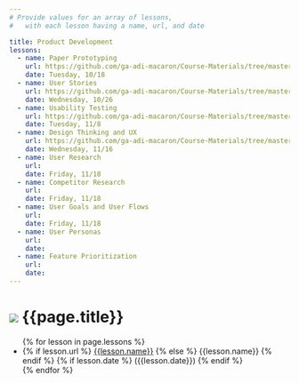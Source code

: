 ```yaml
---
# Provide values for an array of lessons,
#   with each lesson having a name, url, and date

title: Product Development
lessons:
  - name: Paper Prototyping
    url: https://github.com/ga-adi-macaron/Course-Materials/tree/master/lessons/product-development/paper-prototyping
    date: Tuesday, 10/18
  - name: User Stories
    url: https://github.com/ga-adi-macaron/Course-Materials/tree/master/lessons/testing/intro-to-testing
    date: Wednesday, 10/26
  - name: Usability Testing
    url: https://github.com/ga-adi-macaron/Course-Materials/tree/master/lessons/testing/usability-testing
    date: Tuesday, 11/8
  - name: Design Thinking and UX
    url: https://github.com/ga-adi-macaron/Course-Materials/tree/master/lessons/product-development/design-thinking-and-ux-lesson
    date: Wednesday, 11/16
  - name: User Research
    url: 
    date: Friday, 11/18
  - name: Competitor Research
    url: 
    date: Friday, 11/18
  - name: User Goals and User Flows
    url: 
    date: Friday, 11/18
  - name: User Personas
    url: 
    date: 
  - name: Feature Prioritization
    url: 
    date: 
---
```


# ![](https://ga-dash.s3.amazonaws.com/production/assets/logo-9f88ae6c9c3871690e33280fcf557f33.png) {{page.title}}

<ul>
  {% for lesson in page.lessons %}
  <li>
    {% if lesson.url %}
      <a href="{{lesson.url}}">{{lesson.name}}</a>
    {% else %}
      {{lesson.name}}
    {% endif %}
    {% if lesson.date %}
      ({{lesson.date}})
    {% endif %}
  </li>
  {% endfor %}
</ul>
